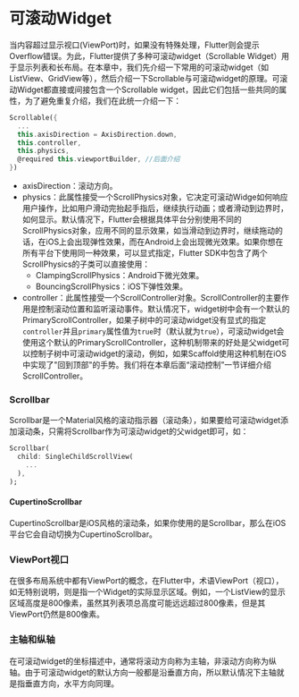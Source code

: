 # 可滚动Widget

当内容超过显示视口(ViewPort)时，如果没有特殊处理，Flutter则会提示Overflow错误。为此，Flutter提供了多种可滚动widget（Scrollable Widget）用于显示列表和长布局。在本章中，我们先介绍一下常用的可滚动widget（如ListView、GridView等），然后介绍一下Scrollable与可滚动widget的原理。可滚动Widget都直接或间接包含一个Scrollable widget，因此它们包括一些共同的属性，为了避免重复介绍，我们在此统一介绍一下：

```dart
Scrollable({
  ...
  this.axisDirection = AxisDirection.down,
  this.controller,
  this.physics,
  @required this.viewportBuilder, //后面介绍
})
```

- axisDirection：滚动方向。
- physics：此属性接受一个ScrollPhysics对象，它决定可滚动Widge如何响应用户操作，比如用户滑动完抬起手指后，继续执行动画；或者滑动到边界时，如何显示。默认情况下，Flutter会根据具体平台分别使用不同的ScrollPhysics对象，应用不同的显示效果，如当滑动到边界时，继续拖动的话，在iOS上会出现弹性效果，而在Android上会出现微光效果。如果你想在所有平台下使用同一种效果，可以显式指定，Flutter SDK中包含了两个ScrollPhysics的子类可以直接使用：
  - ClampingScrollPhysics：Android下微光效果。
  - BouncingScrollPhysics：iOS下弹性效果。
- controller：此属性接受一个ScrollController对象。ScrollController的主要作用是控制滚动位置和监听滚动事件。默认情况下，widget树中会有一个默认的PrimaryScrollController，如果子树中的可滚动widget没有显式的指定`controller`并且`primary`属性值为`true`时（默认就为`true`），可滚动widget会使用这个默认的PrimaryScrollController，这种机制带来的好处是父widget可以控制子树中可滚动widget的滚动，例如，如果Scaffold使用这种机制在iOS中实现了"回到顶部"的手势。我们将在本章后面“滚动控制”一节详细介绍ScrollController。



### Scrollbar

Scrollbar是一个Material风格的滚动指示器（滚动条），如果要给可滚动widget添加滚动条，只需将Scrollbar作为可滚动widget的父widget即可，如：

```dart
Scrollbar(
  child: SingleChildScrollView(
    ...
  ),
);
```

#### CupertinoScrollbar

CupertinoScrollbar是iOS风格的滚动条，如果你使用的是Scrollbar，那么在iOS平台它会自动切换为CupertinoScrollbar。

### ViewPort视口

在很多布局系统中都有ViewPort的概念，在Flutter中，术语ViewPort（视口），如无特别说明，则是指一个Widget的实际显示区域。例如，一个ListView的显示区域高度是800像素，虽然其列表项总高度可能远远超过800像素，但是其ViewPort仍然是800像素。

### 主轴和纵轴

在可滚动widget的坐标描述中，通常将滚动方向称为主轴，非滚动方向称为纵轴。由于可滚动widget的默认方向一般都是沿垂直方向，所以默认情况下主轴就是指垂直方向，水平方向同理。
